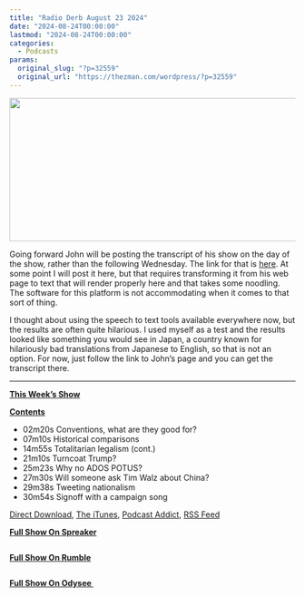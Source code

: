 ```yaml
---
title: "Radio Derb August 23 2024"
date: "2024-08-24T00:00:00"
lastmod: "2024-08-24T00:00:00"
categories:
  - Podcasts
params:
  original_slug: "?p=32559"
  original_url: "https://thezman.com/wordpress/?p=32559"
---
```


[<img
src="https://thezman.com/wordpress/wp-content/uploads/2024/08/Banner.jpg"
class="alignnone size-full wp-image-32474" decoding="async"
sizes="(max-width: 789px) 100vw, 789px"
srcset="https://thezman.com/wordpress/wp-content/uploads/2024/08/Banner.jpg 789w, https://thezman.com/wordpress/wp-content/uploads/2024/08/Banner-300x96.jpg 300w, https://thezman.com/wordpress/wp-content/uploads/2024/08/Banner-768x246.jpg 768w, https://thezman.com/wordpress/wp-content/uploads/2024/08/Banner-500x160.jpg 500w"
width="789" height="253" />](https://thezman.com/wordpress/wp-content/uploads/2024/08/Banner.jpg)

Going forward John will be posting the transcript of his show on the day
of the show, rather than the following Wednesday. The link for that is
<a
href="https://www.johnderbyshire.com/Opinions/RadioDerb/2024-08-23.html"
rel="noopener" target="_blank">here</a>. At some point I will post it
here, but that requires transforming it from his web page to text that
will render properly here and that takes some noodling. The software for
this platform is not accommodating when it comes to that sort of thing.

I thought about using the speech to text tools available everywhere now,
but the results are often quite hilarious. I used myself as a test and
the results looked like something you would see in Japan, a country
known for hilariously bad translations from Japanese to English, so that
is not an option. For now, just follow the link to John’s page and you
can get the transcript there.

------------------------------------------------------------------------

**<u>This Week’s Show</u>**

**<u>Contents</u>**

-   02m20s Conventions, what are they good for?
-   07m10s Historical comparisons
-   14m55s Totalitarian legalism (cont.)
-   21m10s Turncoat Trump?
-   25m23s Why no ADOS POTUS?
-   27m30s Will someone ask Tim Walz about China?
-   29m38s Tweeting nationalism
-   30m54s Signoff with a campaign song

<a href="https://api.spreaker.com/v2/episodes/61135532/download.mp3"
rel="noopener" target="_blank">Direct Download</a>,
<a href="https://podcasts.apple.com/us/podcast/radio-derb/id1762307219"
rel="noopener" target="_blank">The iTunes</a>,
<a href="https://podcastaddict.com/podcast/radio-derb/5262849"
rel="noopener" target="_blank">Podcast Addict</a>,
<a href="https://www.spreaker.com/show/6260375/episodes/feed"
rel="noopener noreferrer" target="_blank">RSS Feed</a>

**<u>Full Show On Spreaker</u>**

<span class="mce_SELRES_start" mce-type="bookmark"
style="display: inline-block; width: 0px; overflow: hidden; line-height: 0;">﻿</span>

**<u>Full Show On Rumble</u>**

<span class="mce_SELRES_start" mce-type="bookmark"
style="display: inline-block; width: 0px; overflow: hidden; line-height: 0;">﻿</span>

**<u>Full Show On Odysee </u>**

<span class="mce_SELRES_start" mce-type="bookmark"
style="display: inline-block; width: 0px; overflow: hidden; line-height: 0;">﻿</span>
